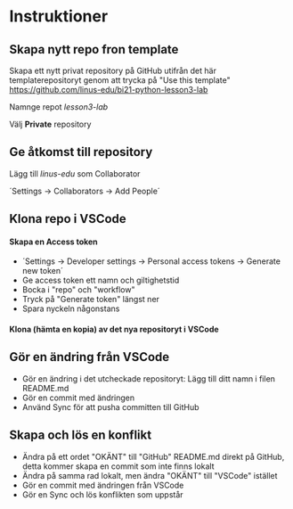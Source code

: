 # Instruktioner

## Skapa nytt repo fron template

Skapa ett nytt privat repository på GitHub utifrån det här templaterepositoryt genom att trycka på "Use this template"
https://github.com/linus-edu/bi21-python-lesson3-lab

Namnge repot _lesson3-lab_

Välj **Private** repository


## Ge åtkomst till repository

Lägg till _linus-edu_ som Collaborator

´Settings -> Collaborators -> Add People´


## Klona repo i VSCode

#### Skapa en Access token

- ´Settings -> Developer settings -> Personal access tokens -> Generate new token´
- Ge access token ett namn och giltighetstid
- Bocka i "repo" och "workflow"
- Tryck på "Generate token" längst ner
- Spara nyckeln någonstans


#### Klona (hämta en kopia) av det nya repositoryt i VSCode

## Gör en ändring från VSCode

- Gör en ändring i det utcheckade repositoryt: Lägg till ditt namn i filen README.md
- Gör en commit med ändringen
- Använd Sync för att pusha committen till GitHub


## Skapa och lös en konflikt

- Ändra på ett ordet "OKÄNT" till "GitHub" README.md direkt på GitHub, detta kommer skapa en commit som inte finns lokalt
- Ändra på samma rad lokalt, men ändra "OKÄNT" till "VSCode" istället
- Gör en commit med ändringen från VSCode
- Gör en Sync och lös konflikten som uppstår
